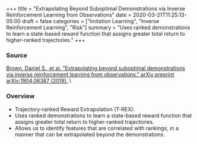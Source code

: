 +++
title = "Extrapolating Beyond Suboptimal Demonstrations via Inverse Reinforcement Learning from Observations"
date = 2020-03-21T11:25:13-05:00
draft = false
categories = ["Imitation Learning", "Inverse Reinforcement Learning", "Risk"]
summary = "Uses ranked demonstrations to learn a state-based reward function that assigns greater total return to higher-ranked trajectories."
+++

### Source

[Brown, Daniel S., et al. "Extrapolating beyond suboptimal demonstrations via inverse reinforcement learning from observations." arXiv preprint arXiv:1904.06387 (2019).](https://arxiv.org/abs/1904.06387) \\

### Overview

* Trajectory-ranked Reward Extrapolation (T-REX).
* Uses ranked demonstrations to learn a state-based reward function that assigns greater total return to higher-ranked trajectories.
* Allows us to identify features that are correlated with rankings, in a manner that can be extrapolated beyond the demonstrations.
